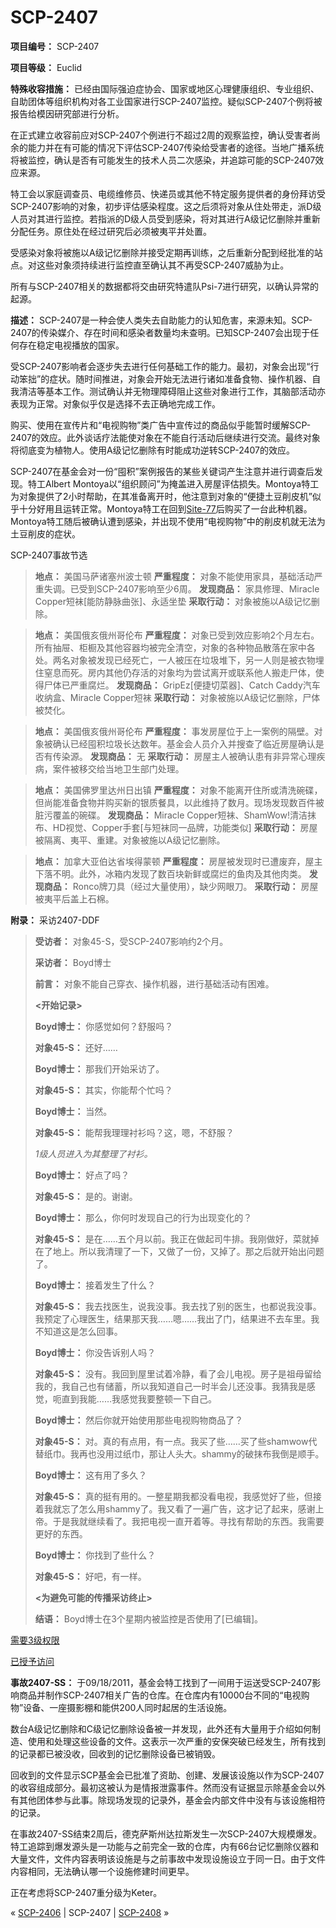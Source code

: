 # SCP-2407
                        


**项目编号：** SCP-2407

**项目等级：** Euclid

**特殊收容措施：** 已经由国际强迫症协会、国家或地区心理健康组织、专业组织、自助团体等组织机构对各工业国家进行SCP-2407监控。疑似SCP-2407个例将被报告给模因研究部进行分析。

在正式建立收容前应对SCP-2407个例进行不超过2周的观察监控，确认受害者尚余的能力并在有可能的情况下评估SCP-2407传染给受害者的途径。当地广播系统将被监控，确认是否有可能发生的技术人员二次感染，并追踪可能的SCP-2407效应来源。

特工会以家庭调查员、电缆维修员、快递员或其他不特定服务提供者的身份拜访受SCP-2407影响的对象，初步评估感染程度。这之后须将对象从住处带走，派D级人员对其进行监控。若指派的D级人员受到感染，将对其进行A级记忆删除并重新分配任务。原住处在经过研究后必须被夷平并处置。

受感染对象将被施以A级记忆删除并接受定期再训练，之后重新分配到经批准的站点。对这些对象须持续进行监控直至确认其不再受SCP-2407威胁为止。

所有与SCP-2407相关的数据都将交由研究特遣队Psi-7进行研究，以确认异常的起源。

**描述：** SCP-2407是一种会使人类失去自助能力的认知危害，来源未知。SCP-2407的传染媒介、存在时间和感染者数量均未查明。已知SCP-2407会出现于任何存在稳定电视播放的国家。

受SCP-2407影响者会逐步失去进行任何基础工作的能力。最初，对象会出现“行动笨拙”的症状。随时间推进，对象会开始无法进行诸如准备食物、操作机器、自我清洁等基本工作。测试确认并无物理障碍阻止这些对象进行工作，其脑部活动亦表现为正常。对象似乎仅是选择不去正确地完成工作。

购买、使用在宣传片和“电视购物”类广告中宣传过的商品似乎能暂时缓解SCP-2407的效应。此外谈话疗法能使对象在不能自行活动后继续进行交流。最终对象将彻底变为植物人。使用A级记忆删除有时能成功逆转SCP-2407的效应。

SCP-2407在基金会对一份“囤积”案例报告的某些关键词产生注意并进行调查后发现。特工Albert Montoya以“组织顾问”为掩盖进入房屋评估损失。Montoya特工为对象提供了2小时帮助，在其准备离开时，他注意到对象的“便捷土豆削皮机”似乎十分好用且运转正常。Montoya特工在回到[Site-77](/secure-facility-dossier-site-77)后购买了一台此种机器。Montoya特工随后被确认遭到感染，并出现不使用“电视购物”中的削皮机就无法为土豆削皮的症状。

SCP-2407事故节选


> **地点：** 美国马萨诸塞州波士顿
**严重程度：** 对象不能使用家具，基础活动严重失调。已受到SCP-2407影响至少6周。
**发现商品：** 家具修理、Miracle Copper短袜[能防静脉曲张]、永适坐垫
**采取行动：** 对象被施以A级记忆删除。
> 


> **地点：** 美国俄亥俄州哥伦布
**严重程度：** 对象已受到效应影响2个月左右。所有抽屉、柜橱及其他容器均被完全清空，对象的各种物品散落在家中各处。两名对象被发现已经死亡，一人被压在垃圾堆下，另一人则是被衣物埋住窒息而死。房内其他仍存活的对象均为尝试离开或联系他人搬走尸体，使得尸体已严重腐烂。
**发现商品：** GripEz[便捷切菜器]、Catch Caddy汽车收纳盒、Miracle Copper短袜
**采取行动：** 对象被施以A级记忆删除，尸体被焚化。
> 


> **地点：** 美国俄亥俄州哥伦布
**严重程度：** 事发房屋位于上一案例的隔壁。对象被确认已经囤积垃圾长达数年。基金会人员介入并搜查了临近房屋确认是否有传染源。
**发现商品：** 无
**采取行动：** 房屋主人被确认患有非异常心理疾病，案件被移交给当地卫生部门处理。
> 


> **地点：** 美国佛罗里达州日出镇
**严重程度：** 对象不能离开住所或清洗碗碟，但尚能准备食物并购买新的银质餐具，以此维持了数月。现场发现数百件被脏污覆盖的碗碟。
**发现商品：** Miracle Copper短袜、ShamWow!清洁抹布、HD视觉、Copper手套[与短袜同一品牌，功能类似]
**采取行动：** 房屋被隔离、夷平、重建。对象被施以A级记忆删除。
> 


> **地点：** 加拿大亚伯达省埃得蒙顿
**严重程度：** 房屋被发现时已遭废弃，屋主下落不明。此外，冰箱内发现了数百块新鲜或腐烂的鱼肉及其他肉类。
**发现商品：** Ronco牌刀具（经过大量使用），缺少网眼刀。
**采取行动：** 房屋被夷平后盖上石棉。
> 

**附录：** 采访2407-DDF


> **受访者：** 对象45-S，受SCP-2407影响约2个月。
> 
> **采访者：** Boyd博士
> 
> **前言：** 对象不能自己穿衣、操作机器，进行基础活动有困难。
> 
> **<开始记录>** 
> 
> **Boyd博士：** 你感觉如何？舒服吗？
> 
> **对象45-S：** 还好……
> 
> **Boyd博士：** 那我们开始采访了。
> 
> **对象45-S：** 其实，你能帮个忙吗？
> 
> **Boyd博士：** 当然。
> 
> **对象45-S：** 能帮我理理衬衫吗？这，嗯，不舒服？
> 
> *1级人员进入为其整理了衬衫。* 
> 
> **Boyd博士：** 好点了吗？
> 
> **对象45-S：** 是的。谢谢。
> 
> **Boyd博士：** 那么，你何时发现自己的行为出现变化的？
> 
> **对象45-S：** 是在……五个月以前。我正在做起司牛排。我刚做好，菜就掉在了地上。所以我清理了一下，又做了一份，又掉了。那之后就开始出问题了。
> 
> **Boyd博士：** 接着发生了什么？
> 
> **对象45-S：** 我去找医生，说我没事。我去找了别的医生，也都说我没事。我预定了心理医生，结果那天我……嗯……我出了门，结果进不去车里。我不知道这是怎么回事。
> 
> **Boyd博士：** 你没告诉别人吗？
> 
> **对象45-S：** 没有。我回到屋里试着冷静，看了会儿电视。房子是祖母留给我的，我自己也有储蓄，所以我知道自己一时半会儿还没事。我猜我是感觉，呃直到我能……我感觉我要整顿一下自己。
> 
> **Boyd博士：** 然后你就开始使用那些电视购物商品了？
> 
> **对象45-S：**  对。真的有点用，有一点。我买了些……买了些shamwow代替纸巾。我再也没用过纸巾，那让人头大。shammy的破抹布我倒是顺手。
> 
> **Boyd博士：** 这有用了多久？
> 
> **对象45-S：** 真的挺有用的。一整星期我都没看电视，我感觉好了些，但接着我就忘了怎么用shammy了。我又看了一遍广告，这才记了起来，感谢上帝。于是我就继续看了。我把电视一直开着等。寻找有帮助的东西。我需要更好的东西。
> 
> **Boyd博士：** 你找到了些什么？
> 
> **对象45-S：** 好吧，有一样。
> 
> **<为避免可能的传播采访终止>** 
> 
> **结语：** Boyd博士在3个星期内被监控是否使用了[已编辑]。
> 


<a shape='rect' class='collapsible-block-link' href='javascript:;'>&#38656;&#35201;3&#32423;&#26435;&#38480;</a>

<a shape='rect' class='collapsible-block-link' href='javascript:;'>&#24050;&#25480;&#20104;&#35775;&#38382;</a>

**事故2407-SS：** 于09/18/2011，基金会特工找到了一间用于运送受SCP-2407影响商品并制作SCP-2407相关广告的仓库。在仓库内有10000台不同的“电视购物”设备、一座摄影棚和能供200人同时起居的生活设施。

数台A级记忆删除和C级记忆删除设备被一并发现，此外还有大量用于介绍如何制造、使用和处理这些设备的文件。这表示一次严重的安保突破已经发生，所有找到的记录都已被没收，回收到的记忆删除设备已被销毁。

回收到的文件显示SCP基金会已批准了资助、创建、发展该设施以作为SCP-2407的收容组成部分。最初这被认为是情报泄露事件。然而没有证据显示除基金会以外有其他团体参与此事。除现场发现的记录外，基金会内部文件中没有与该设施相符的记录。

在事故2407-SS结束2周后，德克萨斯州达拉斯发生一次SCP-2407大规模爆发。特工追踪到爆发源头是一功能与之前完全一致的仓库，内有66台记忆删除仪器和大量文件，文件内容表明该设施是与之前事故中发现设施设立于同一日。由于文件内容相同，无法确认哪一个设施修建时间更早。

正在考虑将SCP-2407重分级为Keter。






« [SCP-2406](/scp-2406) | SCP-2407 | [SCP-2408](/scp-2408) »





                    